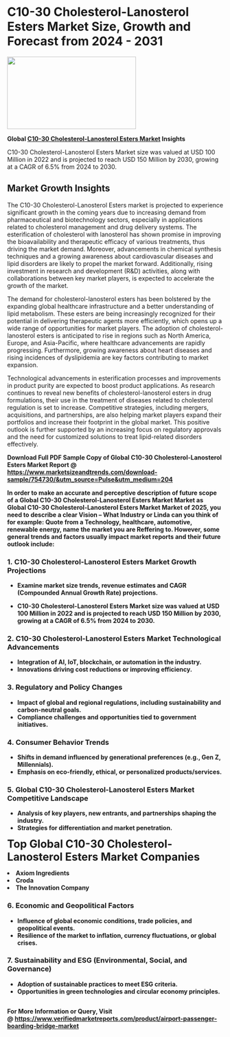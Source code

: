 <H1>C10-30 Cholesterol-Lanosterol Esters Market Size, Growth and Forecast from 2024 - 2031</H1><img class="aligncenter size-medium wp-image-584254" src="https://thirdeyenews.in/wp-content/uploads/2024/09/Global-Market-Research-300x168.jpeg" alt="" width="300" height="168" /><p><strong>Global&nbsp;<a href="https://www.marketsizeandtrends.com/download-sample/754730/&amp;utm_source=Pulse&amp;utm_medium=204">C10-30 Cholesterol-Lanosterol Esters Market</a> Insights</strong></p><p>C10-30 Cholesterol-Lanosterol Esters Market size was valued at USD 100 Million in 2022 and is projected to reach USD 150 Million by 2030, growing at a CAGR of 6.5% from 2024 to 2030.</p><p><h2>Market Growth Insights</h2> <p>The C10-30 Cholesterol-Lanosterol Esters market is projected to experience significant growth in the coming years due to increasing demand from pharmaceutical and biotechnology sectors, especially in applications related to cholesterol management and drug delivery systems. The esterification of cholesterol with lanosterol has shown promise in improving the bioavailability and therapeutic efficacy of various treatments, thus driving the market demand. Moreover, advancements in chemical synthesis techniques and a growing awareness about cardiovascular diseases and lipid disorders are likely to propel the market forward. Additionally, rising investment in research and development (R&D) activities, along with collaborations between key market players, is expected to accelerate the growth of the market.</p> <p><strong></strong></p> <p>The demand for cholesterol-lanosterol esters has been bolstered by the expanding global healthcare infrastructure and a better understanding of lipid metabolism. These esters are being increasingly recognized for their potential in delivering therapeutic agents more efficiently, which opens up a wide range of opportunities for market players. The adoption of cholesterol-lanosterol esters is anticipated to rise in regions such as North America, Europe, and Asia-Pacific, where healthcare advancements are rapidly progressing. Furthermore, growing awareness about heart diseases and rising incidences of dyslipidemia are key factors contributing to market expansion.</p> <p>Technological advancements in esterification processes and improvements in product purity are expected to boost product applications. As research continues to reveal new benefits of cholesterol-lanosterol esters in drug formulations, their use in the treatment of diseases related to cholesterol regulation is set to increase. Competitive strategies, including mergers, acquisitions, and partnerships, are also helping market players expand their portfolios and increase their footprint in the global market. This positive outlook is further supported by an increasing focus on regulatory approvals and the need for customized solutions to treat lipid-related disorders effectively.</p> <p><strong></p><p><span class=""><strong>Download Full PDF Sample Copy of Global C10-30 Cholesterol-Lanosterol Esters Market Report</strong> @ <a href="https://www.marketsizeandtrends.com/download-sample/754730/&amp;utm_source=Pulse&amp;utm_medium=204" target="_blank">https://www.marketsizeandtrends.com/download-sample/754730/&amp;utm_source=Pulse&amp;utm_medium=204</a></span></p><p>In order to make an accurate and perceptive description of future scope of a Global&nbsp;C10-30 Cholesterol-Lanosterol Esters Market Market as Global&nbsp;C10-30 Cholesterol-Lanosterol Esters Market Market of 2025, you need to describe a clear Vision &ndash; What Industry or Linda can you think of for example: Quote from a Technology, healthcare, automotive, renewable energy, name the market you are Reffering to. However, some general trends and factors usually impact market reports and their future outlook include:</p><h3>1.&nbsp;<strong>C10-30 Cholesterol-Lanosterol Esters Market Growth Projections</strong></h3><ul><li>Examine market size trends, revenue estimates and CAGR (Compounded Annual Growth Rate) projections.</li><li><p>C10-30 Cholesterol-Lanosterol Esters Market size was valued at USD 100 Million in 2022 and is projected to reach USD 150 Million by 2030, growing at a CAGR of 6.5% from 2024 to 2030.</p></li></ul><h3>2.&nbsp;<strong>C10-30 Cholesterol-Lanosterol Esters Market Technological Advancements</strong></h3><ul><li>Integration of AI, IoT, blockchain, or automation in the industry.</li><li>Innovations driving cost reductions or improving efficiency.</li></ul><h3>3.&nbsp;<strong>Regulatory and Policy Changes</strong></h3><ul><li>Impact of global and regional regulations, including sustainability and carbon-neutral goals.</li><li>Compliance challenges and opportunities tied to government initiatives.</li></ul><h3>4.&nbsp;<strong>Consumer Behavior Trends</strong></h3><ul><li>Shifts in demand influenced by generational preferences (e.g., Gen Z, Millennials).</li><li>Emphasis on eco-friendly, ethical, or personalized products/services.</li></ul><h3>5.&nbsp;<strong>Global C10-30 Cholesterol-Lanosterol Esters Market Competitive Landscape</strong></h3><ul><li>Analysis of key players, new entrants, and partnerships shaping the industry.</li><li>Strategies for differentiation and market penetration.</li></ul><p data-pm-slice="1 1 []"><span style="color: inherit; font-family: inherit; font-size: 25px;">Top Global C10-30 Cholesterol-Lanosterol Esters Market Companies</span></p><div class="" data-test-id=""><p><li>Axiom Ingredients</li><li> Croda</li><li> The Innovation Company</li></p></div><h3>6.&nbsp;<strong>Economic and Geopolitical Factors</strong></h3><ul><li>Influence of global economic conditions, trade policies, and geopolitical events.</li><li>Resilience of the market to inflation, currency fluctuations, or global crises.</li></ul><h3>7.&nbsp;<strong>Sustainability and ESG (Environmental, Social, and Governance)</strong></h3><ul><li>Adoption of sustainable practices to meet ESG criteria.</li><li>Opportunities in green technologies and circular economy principles.</li></ul><h2><strong style="font-size: 14px;">For More Information or Query, Visit @&nbsp;</strong><a style="background-color: #ffffff; font-size: 14px;" href="https://www.marketsizeandtrends.com/report/c10-30-cholesterol-lanosterol-esters-market/" target="_blank">https://www.verifiedmarketreports.com/product/airport-passenger-boarding-bridge-market</a></h2>
